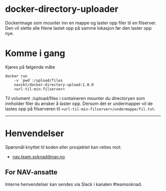 docker-directory-uploader
================

Dockerimage som mounter inn en mappe og laster opp filer til en filserver. Den vil slette alle filene lastet opp på samme lokasjon 
før den laster opp nye.

# Komme i gang

Kjøres på følgende måte

```
docker run 
    -v `pwd`:/upload/files  
    navikt/docker-directory-upload:1.0.0 
    <url-til-min-filserver>
```

Til volument <mine-filer>:/upload/files i containeren mounter du directoryen som innholder filer du ønsker å laster opp. 
Dersom det er undermapper vil de lastes opp på filserveren til `<url-til-min-filserver>/undermappe/fil.txt`.

---

# Henvendelser

Spørsmål knyttet til koden eller prosjektet kan rettes mot:

* nav.team.soknad@nav.no

## For NAV-ansatte

Interne henvendelser kan sendes via Slack i kanalen #teamsoknad.
